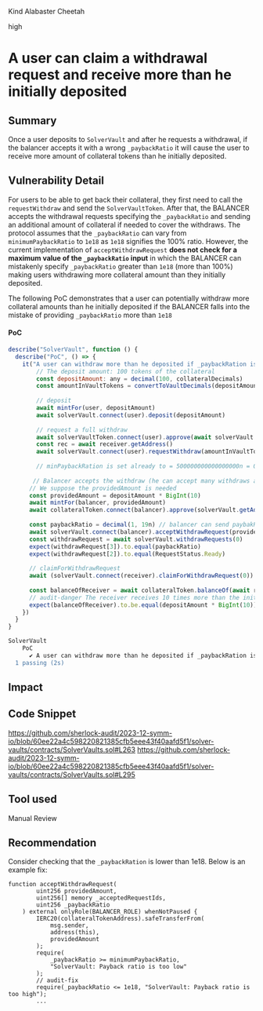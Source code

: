 Kind Alabaster Cheetah

high

# A user can claim a withdrawal request and receive more than he initially deposited

## Summary
Once a user deposits to `SolverVault` and after he requests a withdrawal, if the balancer accepts it with a wrong `_paybackRatio` it will cause the user to receive more amount of collateral tokens than he initially deposited.

## Vulnerability Detail
For users to be able to get back their collateral, they first need to call the `requestWithdraw` and send the `SolverVaultToken`. After that, the BALANCER accepts the withdrawal requests specifying the `_paybackRatio` and sending an additional amount of collateral if needed to cover the withdraws. 
The protocol assumes that the `_paybackRatio` can vary from `minimumPaybackRatio` to `1e18` as `1e18` signifies the 100% ratio. However, the current implementation of `acceptWithdrawRequest` **does not check for a maximum value of the `_paybackRatio` input** in which the BALANCER can mistakenly specify `_paybackRatio` greater than `1e18` (more than 100%) making users withdrawing more collateral amount than they initially deposited.

The following PoC demonstrates that a user can potentially withdraw more collateral amounts than he initially deposited if the BALANCER falls into the mistake of providing `_paybackRatio` more than `1e18`
#### PoC
```js
describe("SolverVault", function () {
  describe("PoC", () => {
    it("A user can withdraw more than he deposited if _paybackRation isn't set correctly", async function () {
        // The deposit amount: 100 tokens of the collateral
        const depositAmount: any = decimal(100, collateralDecimals)
        const amountInVaultTokens = convertToVaultDecimals(depositAmount)
        
        // deposit
        await mintFor(user, depositAmount)
        await solverVault.connect(user).deposit(depositAmount)
                
        // request a full withdraw
        await solverVaultToken.connect(user).approve(await solverVault.getAddress(), amountInVaultTokens)
        const rec = await receiver.getAddress()
        await solverVault.connect(user).requestWithdraw(amountInVaultTokens, rec)
    
        // minPaybackRation is set already to = 500000000000000000n = 0.5 (5 * 1e17) . It is set up there in the beforeEach
               
       // Balancer accepts the withdraw (he can accept many withdraws at once) and sends `providedAmount` to cover all the withdraws if needed.
      // We suppose the providedAmount is needed
      const providedAmount = depositAmount * BigInt(10)
      await mintFor(balancer, providedAmount)
      await collateralToken.connect(balancer).approve(solverVault.getAddress(), providedAmount)
                
      const paybackRatio = decimal(1, 19n) // balancer can send paybakRatio of 1 * 1e19
      await solverVault.connect(balancer).acceptWithdrawRequest(providedAmount, [0], paybackRatio)
      const withdrawRequest = await solverVault.withdrawRequests(0)
      expect(withdrawRequest[3]).to.equal(paybackRatio)
      expect(withdrawRequest[2]).to.equal(RequestStatus.Ready)
    
      // claimForWithdrawRequest
      await (solverVault.connect(receiver).claimForWithdrawRequest(0))
                       
      const balanceOfReceiver = await collateralToken.balanceOf(await receiver.getAddress())
      // audit-danger The receiver receives 10 times more than the initial deposit
      expect(balanceOfReceiver).to.be.equal(depositAmount * BigInt(10));
    })
  }
}
```
```bash
SolverVault
    PoC
      ✔ A user can withdraw more than he deposited if _paybackRation isn't set correctly (123ms)
  1 passing (2s)
```
## Impact

## Code Snippet
https://github.com/sherlock-audit/2023-12-symm-io/blob/60ee22a4c598220821385cfb5eee43f40aafd5f1/solver-vaults/contracts/SolverVaults.sol#L263
https://github.com/sherlock-audit/2023-12-symm-io/blob/60ee22a4c598220821385cfb5eee43f40aafd5f1/solver-vaults/contracts/SolverVaults.sol#L295

## Tool used

Manual Review

## Recommendation
Consider checking that the `_paybackRation` is lower than 1e18. Below is an example fix:
```solidity
function acceptWithdrawRequest(
        uint256 providedAmount,
        uint256[] memory _acceptedRequestIds,
        uint256 _paybackRatio
    ) external onlyRole(BALANCER_ROLE) whenNotPaused {
        IERC20(collateralTokenAddress).safeTransferFrom(
            msg.sender,
            address(this),
            providedAmount
        );
        require(
            _paybackRatio >= minimumPaybackRatio,
            "SolverVault: Payback ratio is too low"
        );
        // audit-fix
        require(_paybackRatio <= 1e18, "SolverVault: Payback ratio is too high");
        ...
```